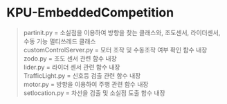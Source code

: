 # KPU-EmbeddedCompetition

> partinit.py = 소실점을 이용하여 방향을 찾는 클래스와, 조도센서, 라이더센서, 수동 기능 멀티쓰레드 클래스   
> customControlServer.py = 모터 조작 및 수동조작 여부 확인 함수 내장   
> zodo.py = 조도 센서 관련 함수 내장   
> lider.py = 라이더 센서 관련 함수 내장   
> TrafficLight.py = 신호등 검출 관련 함수 내장   
> motor.py = 방향을 이용하여 주행 관련 함수 내장   
> setlocation.py = 차선을 검출 및 소실점 도출 함수 내장   
   
